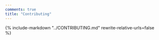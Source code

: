 ```yaml
---
comments: true
title: "Contributing"
---
```


{% include-markdown "../CONTRIBUTING.md" rewrite-relative-urls=false %}
